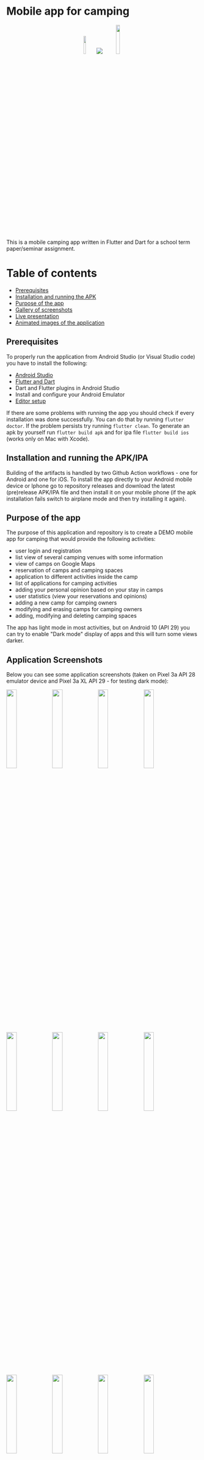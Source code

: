 # Mobile app for camping

<p align="center">
  <img src="https://seeklogo.com/images/F/flutter-logo-5086DD11C5-seeklogo.com.png" width="11%"/>
  <img src="https://github.com/camping-rso/camping-mobile-app/blob/main/avtokampi/assets/images/ikona.png?raw=true"/>
  <img src="https://upload.wikimedia.org/wikipedia/commons/7/7e/Dart-logo.png" width="14%"/>
</p>

This is a mobile camping app written in Flutter and Dart for a school term paper/seminar assignment.

Table of contents
=================

- [Prerequisites](#prerequisites)
- [Installation and running the APK](#installation-and-running-the-apk)
- [Purpose of the app](#purpose-of-the-app)
- [Gallery of screenshots](#application-screenshots)
- [Live presentation](#live-presentation-using-scrcpy)
- [Animated images of the application](#animated-images-of-the-application)

## Prerequisites

To properly run the application from Android Studio (or Visual Studio code) you have to install the
following:

- [Android Studio](https://developer.android.com/studio/install)
- [Flutter and Dart](https://flutter.dev/docs/get-started/install)
- Dart and Flutter plugins in Android Studio
- Install and configure your Android Emulator
- [Editor setup](https://flutter.dev/docs/get-started/editor)

If there are some problems with running the app you should check if every installation was done successfully.
You can do that by running `flutter doctor`. If the problem persists try running `flutter clean`. 
To generate an apk by yourself run `flutter build apk` and for ipa file `flutter build ios` (works only on Mac with Xcode).

## Installation and running the APK/IPA

Building of the artifacts is handled by two Github Action workflows - one for Android and one for iOS. 
To install the app directly to your Android mobile  device or Iphone go to repository releases and 
download the latest (pre)release APK/IPA file and then  install it on your mobile phone (if the apk 
installation fails switch to airplane mode and then try installing it again).

## Purpose of the app

The purpose of this application and repository is to create a DEMO mobile app for camping that would
provide the following activities:

- user login and registration
- list view of several camping venues with some information
- view of camps on Google Maps
- reservation of camps and camping spaces
- application to different activities inside the camp
- list of applications for camping activities
- adding your personal opinion based on your stay in camps
- user statistics (view your reservations and opinions)
- adding a new camp for camping owners
- modifying and erasing camps for camping owners
- adding, modifying and deleting camping spaces

The app has light mode in most activities, but on Android 10 (API 29) you can try to enable 
"Dark mode" display of apps and this will turn some views darker.

## Application Screenshots

Below you can see some application screenshots (taken on Pixel 3a API 28 emulator device and Pixel 3a XL API 29 - for testing dark mode):

<img src="https://github.com/camping-rso/camping-mobile-app/blob/main/avtokampi/assets/slike_aplikacije/1.png?raw=true" width="23%"></img> 
<img src="https://github.com/camping-rso/camping-mobile-app/blob/main/avtokampi/assets/slike_aplikacije/2.png?raw=true" width="23%"></img> 
<img src="https://github.com/camping-rso/camping-mobile-app/blob/main/avtokampi/assets/slike_aplikacije/3.png?raw=true" width="23%"></img> 
<img src="https://github.com/camping-rso/camping-mobile-app/blob/main/avtokampi/assets/slike_aplikacije/4.png?raw=true" width="23%"></img> 
<img src="https://github.com/camping-rso/camping-mobile-app/blob/main/avtokampi/assets/slike_aplikacije/5.png?raw=true" width="23%"></img> 
<img src="https://github.com/camping-rso/camping-mobile-app/blob/main/avtokampi/assets/slike_aplikacije/6.png?raw=true" width="23%"></img> 
<img src="https://github.com/camping-rso/camping-mobile-app/blob/main/avtokampi/assets/slike_aplikacije/7.png?raw=true" width="23%"></img> 
<img src="https://github.com/camping-rso/camping-mobile-app/blob/main/avtokampi/assets/slike_aplikacije/8.png?raw=true" width="23%"></img> 
<img src="https://github.com/camping-rso/camping-mobile-app/blob/main/avtokampi/assets/slike_aplikacije/9.png?raw=true" width="23%"></img> 
<img src="https://github.com/camping-rso/camping-mobile-app/blob/main/avtokampi/assets/slike_aplikacije/10.png?raw=true" width="23%"></img> 
<img src="https://github.com/camping-rso/camping-mobile-app/blob/main/avtokampi/assets/slike_aplikacije/11.png?raw=true" width="23%"></img> 
<img src="https://github.com/camping-rso/camping-mobile-app/blob/main/avtokampi/assets/slike_aplikacije/12.png?raw=true" width="23%"></img> 
<img src="https://github.com/camping-rso/camping-mobile-app/blob/main/avtokampi/assets/slike_aplikacije/13.png?raw=true" width="23%"></img> 
<img src="https://github.com/camping-rso/camping-mobile-app/blob/main/avtokampi/assets/slike_aplikacije/14.png?raw=true" width="23%"></img> 
<img src="https://github.com/camping-rso/camping-mobile-app/blob/main/avtokampi/assets/slike_aplikacije/15.png?raw=true" width="23%"></img> 
<img src="https://github.com/camping-rso/camping-mobile-app/blob/main/avtokampi/assets/slike_aplikacije/16.png?raw=true" width="23%"></img> 
<img src="https://github.com/camping-rso/camping-mobile-app/blob/main/avtokampi/assets/slike_aplikacije/17.png?raw=true" width="23%"></img> 
<img src="https://github.com/camping-rso/camping-mobile-app/blob/main/avtokampi/assets/slike_aplikacije/18.png?raw=true" width="23%"></img> 
<img src="https://github.com/camping-rso/camping-mobile-app/blob/main/avtokampi/assets/slike_aplikacije/19.png?raw=true" width="23%"></img> 
<img src="https://github.com/camping-rso/camping-mobile-app/blob/main/avtokampi/assets/slike_aplikacije/20.png?raw=true" width="23%"></img> 
<img src="https://github.com/camping-rso/camping-mobile-app/blob/main/avtokampi/assets/slike_aplikacije/21.png?raw=true" width="23%"></img> 
<img src="https://github.com/camping-rso/camping-mobile-app/blob/main/avtokampi/assets/slike_aplikacije/22.png?raw=true" width="23%"></img> 
<img src="https://github.com/camping-rso/camping-mobile-app/blob/main/avtokampi/assets/slike_aplikacije/23.png?raw=true" width="23%"></img> 
<img src="https://github.com/camping-rso/camping-mobile-app/blob/main/avtokampi/assets/slike_aplikacije/24.png?raw=true" width="23%"></img> 
<img src="https://github.com/camping-rso/camping-mobile-app/blob/main/avtokampi/assets/slike_aplikacije/25.png?raw=true" width="23%"></img> 
<img src="https://github.com/camping-rso/camping-mobile-app/blob/main/avtokampi/assets/slike_aplikacije/26.png?raw=true" width="23%"></img> 
<img src="https://github.com/camping-rso/camping-mobile-app/blob/main/avtokampi/assets/slike_aplikacije/27.png?raw=true" width="23%"></img> 
<img src="https://github.com/camping-rso/camping-mobile-app/blob/main/avtokampi/assets/slike_aplikacije/28.png?raw=true" width="23%"></img> 
<img src="https://github.com/camping-rso/camping-mobile-app/blob/main/avtokampi/assets/slike_aplikacije/29.png?raw=true" width="23%"></img> 
<img src="https://github.com/camping-rso/camping-mobile-app/blob/main/avtokampi/assets/slike_aplikacije/30.png?raw=true" width="23%"></img>
<img src="https://github.com/camping-rso/camping-mobile-app/blob/main/avtokampi/assets/slike_aplikacije/31.png?raw=true" width="23%"></img>
<img src="https://github.com/camping-rso/camping-mobile-app/blob/main/avtokampi/assets/slike_aplikacije/32.png?raw=true" width="23%"></img>
<img src="https://github.com/camping-rso/camping-mobile-app/blob/main/avtokampi/assets/slike_aplikacije/33.png?raw=true" width="23%"></img>
<img src="https://github.com/camping-rso/camping-mobile-app/blob/main/avtokampi/assets/slike_aplikacije/34.png?raw=true" width="23%"></img>
<img src="https://github.com/camping-rso/camping-mobile-app/blob/main/avtokampi/assets/slike_aplikacije/35.png?raw=true" width="23%"></img>
<img src="https://github.com/camping-rso/camping-mobile-app/blob/main/avtokampi/assets/slike_aplikacije/36.png?raw=true" width="23%"></img>

## Animated images of the application

Here you can observe some animated images (gifs) taken from this mobile app with some animations and interesting activities.

<img src="https://github.com/camping-rso/camping-mobile-app/blob/main/avtokampi/assets/gifs/inital.gif" width="23%"></img> 
<img src="https://github.com/camping-rso/camping-mobile-app/blob/main/avtokampi/assets/gifs/bar.gif" width="23%"></img> 
<img src="https://github.com/camping-rso/camping-mobile-app/blob/main/avtokampi/assets/gifs/login.gif" width="23%"></img> 
<img src="https://github.com/camping-rso/camping-mobile-app/blob/main/avtokampi/assets/gifs/forgot.gif" width="23%"></img> 
<img src="https://github.com/camping-rso/camping-mobile-app/blob/main/avtokampi/assets/gifs/onas.gif" width="23%"></img> 
<img src="https://github.com/camping-rso/camping-mobile-app/blob/main/avtokampi/assets/gifs/dark.gif" width="23%"></img> 
<img src="https://github.com/camping-rso/camping-mobile-app/blob/main/avtokampi/assets/gifs/items.gif" width="23%"></img> 
<img src="https://github.com/camping-rso/camping-mobile-app/blob/main/avtokampi/assets/gifs/calendar.gif" width="23%"></img> 
<img src="https://github.com/camping-rso/camping-mobile-app/blob/main/avtokampi/assets/gifs/map.gif" width="23%"></img> 
<img src="https://github.com/camping-rso/camping-mobile-app/blob/main/avtokampi/assets/gifs/slider.gif" width="23%"></img> 
<img src="https://github.com/camping-rso/camping-mobile-app/blob/main/avtokampi/assets/gifs/user.gif" width="23%"></img> 
<img src="https://github.com/camping-rso/camping-mobile-app/blob/main/avtokampi/assets/gifs/favourites.gif" width="23%"></img> 

## Live Presentation using `scrcpy`

To present the Android App via PC, you can use [scrcpy](https://github.com/Genymobile/scrcpy) application
that runs on Linux, Windows and Mac.
